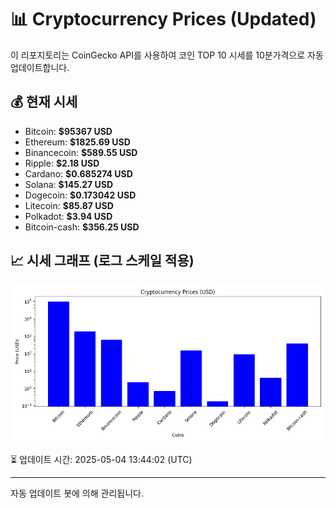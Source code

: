 
# 📊 Cryptocurrency Prices (Updated)

이 리포지토리는 CoinGecko API를 사용하여 코인 TOP 10 시세를 10분가격으로 자동 업데이트합니다.

## 💰 현재 시세
- Bitcoin: **$95367 USD**
- Ethereum: **$1825.69 USD**
- Binancecoin: **$589.55 USD**
- Ripple: **$2.18 USD**
- Cardano: **$0.685274 USD**
- Solana: **$145.27 USD**
- Dogecoin: **$0.173042 USD**
- Litecoin: **$85.87 USD**
- Polkadot: **$3.94 USD**
- Bitcoin-cash: **$356.25 USD**

## 📈 시세 그래프 (로그 스케일 적용)
![Crypto Prices](crypto_prices.png)

⏳ 업데이트 시간: 2025-05-04 13:44:02 (UTC)

---
자동 업데이트 봇에 의해 관리됩니다.
